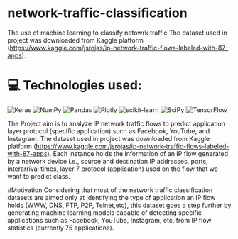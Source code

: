 # network-traffic-classification
The use of machine learning to classify netowrk traffic 
The dataset used in project was downloaded from Kaggle platform (https://www.kaggle.com/jsrojas/ip-network-traffic-flows-labeled-with-87-apps).


# 💻 Technologies used:
![Keras](https://img.shields.io/badge/Keras-%23D00000.svg?style=for-the-badge&logo=Keras&logoColor=white) ![NumPy](https://img.shields.io/badge/numpy-%23013243.svg?style=for-the-badge&logo=numpy&logoColor=white) ![Pandas](https://img.shields.io/badge/pandas-%23150458.svg?style=for-the-badge&logo=pandas&logoColor=white) ![Plotly](https://img.shields.io/badge/Plotly-%233F4F75.svg?style=for-the-badge&logo=plotly&logoColor=white) ![scikit-learn](https://img.shields.io/badge/scikit--learn-%23F7931E.svg?style=for-the-badge&logo=scikit-learn&logoColor=white) ![SciPy](https://img.shields.io/badge/SciPy-%230C55A5.svg?style=for-the-badge&logo=scipy&logoColor=%white) ![TensorFlow](https://img.shields.io/badge/TensorFlow-%23FF6F00.svg?style=for-the-badge&logo=TensorFlow&logoColor=white)

The Project aim is to analyze IP network traffic flows to predict application layer protocol (specific application) such as Facebook, YouTube, and Instagram.
The dataset used in project was downloaded from Kaggle platform (https://www.kaggle.com/jsrojas/ip-network-traffic-flows-labeled-with-87-apps).
Each instance holds the information of an IP flow generated by a network device i.e., source and destination IP addresses, ports, interarrival times, layer 7 protocol (application) used on the flow that we want to predict class.

#Motivation
Considering that most of the network traffic classification datasets are aimed only at identifying the type of application an IP flow holds (WWW, DNS, FTP, P2P, Telnet,etc), this dataset goes a step further by generating machine learning models capable of detecting specific applications such as Facebook, YouTube, Instagram, etc, from IP flow statistics (currently 75 applications).
